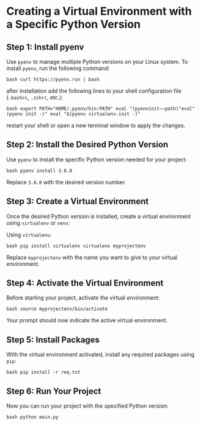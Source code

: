 # Creating a Virtual Environment with a Specific Python Version

## Step 1: Install pyenv

Use `pyenv` to manage multiple Python versions on your Linux system. To install `pyenv`, run the following command:

`bash curl https://pyenv.run | bash` 



after installation add the following lines to your shell configuration file (`.bashrc`, `.zshrc`, etc.):

` bash export PATH="HOME/.pyenv/bin:PATH" eval "(pyenvinit−−path)"eval"(pyenv init -)" eval "$(pyenv virtualenv-init -)" ` 


restart your shell or open a new terminal window to apply the changes.

## Step 2: Install the Desired Python Version

Use `pyenv` to install the specific Python version needed for your project:

` bash pyenv install 3.8.0 ` 

Replace `3.8.0` with the desired version number.

## Step 3: Create a Virtual Environment

Once the desired Python version is installed, create a virtual environment using `virtualenv` or `venv`:

Using `virtualenv`:

` bash pip install virtualenv virtualenv myprojectenv ` 

Replace `myprojectenv` with the name you want to give to your virtual environment.

## Step 4: Activate the Virtual Environment

Before starting your project, activate the virtual environment:

` bash source myprojectenv/bin/activate ` 

Your prompt should now indicate the active virtual environment.

## Step 5: Install Packages

With the virtual environment activated, install any required packages using `pip`:

` bash pip install -r req.txt ` 


## Step 6: Run Your Project

Now you can run your project with the specified Python version:

` bash python main.py `
